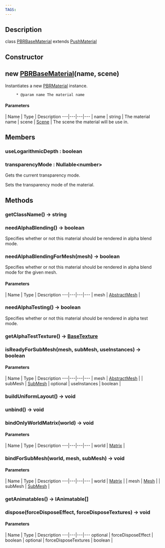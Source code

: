 ```yaml
---
TAGS:
---
```

## Description

class [PBRBaseMaterial](/classes/3.1/PBRBaseMaterial) extends [PushMaterial](/classes/3.1/PushMaterial)



## Constructor

## new [PBRBaseMaterial](/classes/3.1/PBRBaseMaterial)(name, scene)

Instantiates a new [PBRMaterial](/classes/3.1/PBRMaterial) instance.

         * @param name The material name

#### Parameters
 | Name | Type | Description
---|---|---|---
 | name | string |  The material name
 | scene | [Scene](/classes/3.1/Scene) |  The scene the material will be use in.
## Members

### useLogarithmicDepth : boolean


### transparencyMode : Nullable&lt;number&gt;

Gets the current transparency mode.

Sets the transparency mode of the material.
## Methods

### getClassName() &rarr; string


### needAlphaBlending() &rarr; boolean

Specifies whether or not this material should be rendered in alpha blend mode.
### needAlphaBlendingForMesh(mesh) &rarr; boolean

Specifies whether or not this material should be rendered in alpha blend mode for the given mesh.

#### Parameters
 | Name | Type | Description
---|---|---|---
 | mesh | [AbstractMesh](/classes/3.1/AbstractMesh) | 

### needAlphaTesting() &rarr; boolean

Specifies whether or not this material should be rendered in alpha test mode.
### getAlphaTestTexture() &rarr; [BaseTexture](/classes/3.1/BaseTexture)


### isReadyForSubMesh(mesh, subMesh, useInstances) &rarr; boolean



#### Parameters
 | Name | Type | Description
---|---|---|---
 | mesh | [AbstractMesh](/classes/3.1/AbstractMesh) | 
 | subMesh | [SubMesh](/classes/3.1/SubMesh) | 
optional | useInstances | boolean | 
### buildUniformLayout() &rarr; void


### unbind() &rarr; void


### bindOnlyWorldMatrix(world) &rarr; void



#### Parameters
 | Name | Type | Description
---|---|---|---
 | world | [Matrix](/classes/3.1/Matrix) | 

### bindForSubMesh(world, mesh, subMesh) &rarr; void



#### Parameters
 | Name | Type | Description
---|---|---|---
 | world | [Matrix](/classes/3.1/Matrix) | 
 | mesh | [Mesh](/classes/3.1/Mesh) | 
 | subMesh | [SubMesh](/classes/3.1/SubMesh) | 
### getAnimatables() &rarr; IAnimatable[]


### dispose(forceDisposeEffect, forceDisposeTextures) &rarr; void



#### Parameters
 | Name | Type | Description
---|---|---|---
optional | forceDisposeEffect | boolean | 
optional | forceDisposeTextures | boolean | 
